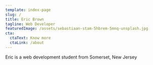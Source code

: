 ```yaml
---
template: index-page
slug: /
title: Eric Brown
tagline: Web Developer
featuredImage: /assets/sebastiaan-stam-5hbrem-5mnq-unsplash.jpg
cta:
  ctaText: Know more
  ctaLink: /about
---
```

Eric is a web development student from Somerset, New Jersey